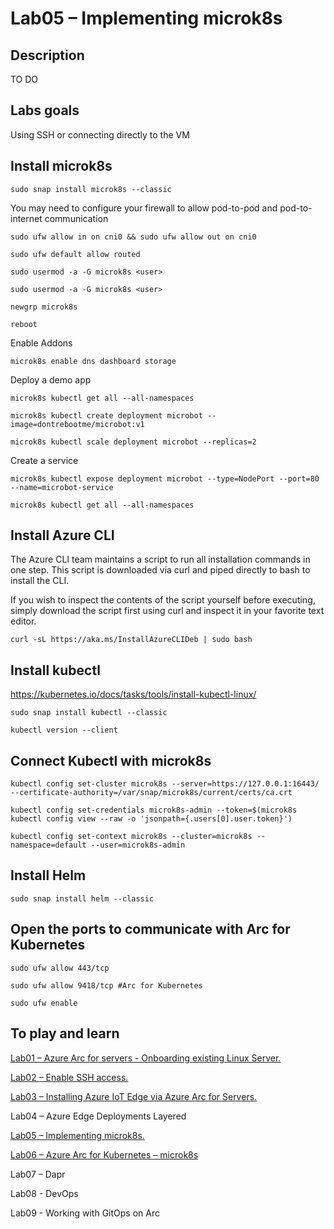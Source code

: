 # Lab05 – Implementing microk8s

## Description
TO DO

## Labs goals

Using SSH or connecting directly to the VM

## Install microk8s

`sudo snap install microk8s --classic`


You may need to configure your firewall to allow pod-to-pod and pod-to-internet communication

`sudo ufw allow in on cni0 && sudo ufw allow out on cni0`

`sudo ufw default allow routed`

`sudo usermod -a -G microk8s <user>`

`sudo usermod -a -G microk8s <user>`

`newgrp microk8s`

`reboot`

Enable Addons

`microk8s enable dns dashboard storage`

Deploy a demo app

`microk8s kubectl get all --all-namespaces`

`microk8s kubectl create deployment microbot --image=dontrebootme/microbot:v1`

`microk8s kubectl scale deployment microbot --replicas=2`

Create a service

`microk8s kubectl expose deployment microbot --type=NodePort --port=80 --name=microbot-service`

`microk8s kubectl get all --all-namespaces`



## Install Azure CLI

The Azure CLI team maintains a script to run all installation commands in one step. This script is downloaded via curl and piped directly to bash to install the CLI.

If you wish to inspect the contents of the script yourself before executing, simply download the script first using curl and inspect it in your favorite text editor.

`curl -sL https://aka.ms/InstallAzureCLIDeb | sudo bash`


## Install kubectl

https://kubernetes.io/docs/tasks/tools/install-kubectl-linux/

`sudo snap install kubectl --classic`

`kubectl version --client`


## Connect Kubectl with microk8s

`kubectl config set-cluster microk8s --server=https://127.0.0.1:16443/ --certificate-authority=/var/snap/microk8s/current/certs/ca.crt`

`kubectl config set-credentials microk8s-admin --token=$(microk8s kubectl config view --raw -o 'jsonpath={.users[0].user.token}')`

`kubectl config set-context microk8s --cluster=microk8s --namespace=default --user=microk8s-admin`


## Install Helm

`sudo snap install helm --classic`


## Open the ports to communicate with Arc for Kubernetes

`sudo ufw allow 443/tcp`

`sudo ufw allow 9418/tcp #Arc for Kubernetes`

`sudo ufw enable`



## To play and learn

[Lab01 – Azure Arc for servers - Onboarding existing Linux Server.](/lab01.md)

[Lab02 – Enable SSH access.](/lab02.md)

[Lab03 – Installing Azure IoT Edge via Azure Arc for Servers.](/lab03.md)

Lab04 – Azure Edge Deployments Layered

[Lab05 – Implementing microk8s.](/lab05.md)

[Lab06 – Azure Arc for Kubernetes – microk8s](/lab06.md)

Lab07 – Dapr

Lab08 - DevOps

Lab09 - Working with GitOps on Arc 
